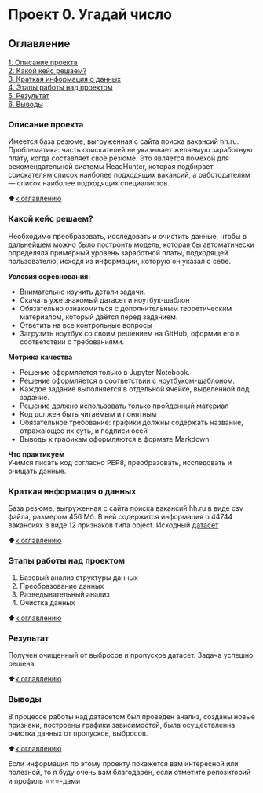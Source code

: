 # Проект 0. Угадай число

## Оглавление  
[1. Описание проекта](https://github.com/Niclausiv/sf_data_science/blob/main/project_1/README.md#Описание-проекта)  
[2. Какой кейс решаем?](https://github.com/Niclausiv/sf_data_science/blob/main/project_1/README.md#Какой-кейс-решаем?)  
[3. Краткая информация о данных](https://github.com/Niclausiv/sf_data_science/blob/main/project_1/README.md#Краткая-информация-о-данных)  
[4. Этапы работы над проектом](https://github.com/Niclausiv/sf_data_science/blob/main/project_1/README.md#Этапы-работы-над-проектом)  
[5. Результат](https://github.com/Niclausiv/sf_data_science/blob/main/project_1/README.md#Результат)    
[6. Выводы](https://github.com/Niclausiv/sf_data_science/blob/main/project_1/README.md#Выводы) 

### Описание проекта    
Имеется  база резюме, выгруженная с сайта поиска вакансий hh.ru.
Проблематика: часть соискателей не указывает желаемую заработную плату, когда составляет своё резюме.
Это является помехой для рекомендательной системы HeadHunter, которая подбирает соискателям список наиболее подходящих вакансий, а работодателям — список наиболее подходящих специалистов.



:arrow_up:[к оглавлению](https://github.com/Niclausiv/sf_data_science/blob/main/project_1/README.md#Оглавление)

### Какой кейс решаем?    
 Необходимо  преобразовать, исследовать и очистить данные, чтобы в дальнейшем можно было построить модель, которая бы автоматически определяла примерный уровень заработной платы, подходящей пользователю, исходя из информации, которую он указал о себе.

**Условия соревнования:**  
- Внимательно изучить детали задачи.
- Скачать уже знакомый датасет и ноутбук-шаблон
- Обязательно ознакомиться с дополнительным теоретическим материалом, который даётся перед заданием.
- Ответить на все контрольные вопросы
- Загрузить ноутбук со своим решением на GitHub, оформив его в соответствии с требованиями.


**Метрика качества**     
- Решение оформляется только в Jupyter Notebook.
- Решение оформляется в соответствии с ноутбуком-шаблоном.
- Каждое задание выполняется в отдельной ячейке, выделенной под задание.
- Решение должно использовать только пройденный материал
- Код должен быть читаемым и понятным
- Обязательное требование: графики должны содержать название, отражающее их суть, и подписи осей
- Выводы к графикам оформляются в формате Markdown

**Что практикуем**     
Учимся писать код согласно PEP8, преобразовать, исследовать и очищать данные.

### Краткая информация о данных
База резюме, выгруженная с сайта поиска вакансий hh.ru в виде csv файла, размером 456 Мб.
В ней содержится информация о 44744 вакансиях в виде 12 признаков типа object.
Исходный [датасет](https://drive.google.com/file/d/1Kb78mAWYKcYlellTGhIjPI-bCcKbGuTn/view?usp=sharing)
  
:arrow_up:[к оглавлению](https://github.com/Niclausiv/sf_data_science/tree/main/project_1/README.md#Оглавление)

### Этапы работы над проектом  
1. Базовый анализ структуры данных
2. Преобразование данных
3. Разведывательный анализ
4. Очистка данных

:arrow_up:[к оглавлению](https://github.com/Niclausiv/sf_data_science/tree/main/project_1/README.md#Оглавление)

### Результат  
Получен очищенный от выбросов и пропусков датасет. 
Задача успешно решена. 

:arrow_up:[к оглавлению](https://github.com/Niclausiv/sf_data_science/tree/main/project_1/README.md#Оглавление)

### Выводы  
В процессе работы над датасетом был проведен анализ, созданы новые признаки, построены графики зависимостей, была осуществленна очистка данных от пропусков, выбросов. 

:arrow_up:[к оглавлению](https://github.com/Niclausiv/sf_data_science/tree/main/project_1/README.md#Оглавление)

Если информация по этому проекту покажется вам интересной или полезной, то я буду очень вам благодарен, если отметите репозиторий и профиль ⭐️⭐️⭐️-дами